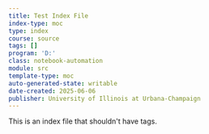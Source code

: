 ```yaml
---
title: Test Index File
index-type: moc
type: index
course: source
tags: []
program: 'D:'
class: notebook-automation
module: src
template-type: moc
auto-generated-state: writable
date-created: 2025-06-06
publisher: University of Illinois at Urbana-Champaign
---
```


This is an index file that shouldn't have tags.
